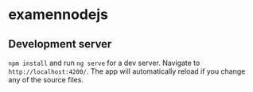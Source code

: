 # examennodejs
## Development server
`npm install` and 
run `ng serve` for a dev server. Navigate to `http://localhost:4200/`. The app will automatically reload if you change any of the source files.
